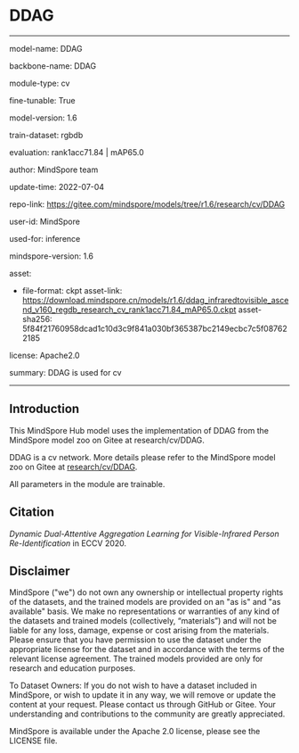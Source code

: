 # DDAG

---

model-name: DDAG

backbone-name: DDAG

module-type: cv

fine-tunable: True

model-version: 1.6

train-dataset: rgbdb

evaluation: rank1acc71.84 | mAP65.0

author: MindSpore team

update-time: 2022-07-04

repo-link: <https://gitee.com/mindspore/models/tree/r1.6/research/cv/DDAG>

user-id: MindSpore

used-for: inference

mindspore-version: 1.6

asset:

-
    file-format: ckpt
    asset-link: <https://download.mindspore.cn/models/r1.6/ddag_infraredtovisible_ascend_v160_regdb_research_cv_rank1acc71.84_mAP65.0.ckpt>
    asset-sha256: 5f84f21760958dcad1c10d3c9f841a030bf365387bc2149ecbc7c5f087622185

license: Apache2.0

summary: DDAG is used for cv

---

## Introduction

This MindSpore Hub model uses the implementation of DDAG from the MindSpore model zoo on Gitee at research/cv/DDAG.

DDAG is a cv network. More details please refer to the MindSpore model zoo on Gitee at [research/cv/DDAG](https://gitee.com/mindspore/models/blob/r1.6/research/cv/DDAG/README.md).

All parameters in the module are trainable.

## Citation

*Dynamic Dual-Attentive Aggregation Learning for Visible-Infrared Person Re-Identification* in ECCV 2020.

## Disclaimer

MindSpore ("we") do not own any ownership or intellectual property rights of the datasets, and the trained models are provided on an "as is" and "as available" basis. We make no representations or warranties of any kind of the datasets and trained models (collectively, “materials”) and will not be liable for any loss, damage, expense or cost arising from the materials. Please ensure that you have permission to use the dataset under the appropriate license for the dataset and in accordance with the terms of the relevant license agreement. The trained models provided are only for research and education purposes.

To Dataset Owners: If you do not wish to have a dataset included in MindSpore, or wish to update it in any way, we will remove or update the content at your request. Please contact us through GitHub or Gitee. Your understanding and contributions to the community are greatly appreciated.

MindSpore is available under the Apache 2.0 license, please see the LICENSE file.
